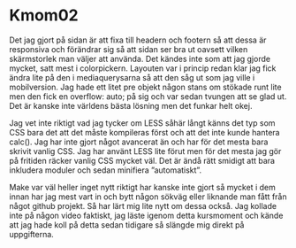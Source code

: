 Kmom02
===============================

Det jag gjort på sidan är att fixa till headern och footern så att dessa är responsiva och förändrar sig så att sidan ser bra ut oavsett vilken skärmstorlek man väljer att använda. Det kändes inte som att jag gjorde mycket, satt mest i colorpickern. Layouten var i princip redan klar jag fick ändra lite på den i mediaquerysarna så att den såg ut som jag ville i mobilversion. Jag hade ett litet pre objekt någon stans om stökade runt lite men den fick en overflow: auto; på sig och var sedan tvungen att se glad ut. Det är kanske inte världens bästa lösning men det funkar helt okej.

Jag vet inte riktigt vad jag tycker om LESS såhär långt känns det typ som CSS bara det att det måste kompileras först och att det inte kunde hantera calc(). Jag har inte gjort något avancerat än och har för det mesta bara skrivit vanlig CSS. Jag har använt LESS lite förut men för det mesta jag gör på fritiden räcker vanlig CSS mycket väl. Det är ändå rätt smidigt att bara inkludera moduler och sedan minifiera ”automatiskt”.

Make var väl heller inget nytt riktigt har kanske inte gjort så mycket i dem innan har jag mest vart in och bytt någon sökväg eller liknande man fått från något github projekt. Så har lärt mig lite nytt om dessa också. Jag kollade inte på någon video faktiskt, jag läste igenom detta kursmoment och kände att jag hade koll på detta sedan tidigare så slängde mig direkt på uppgifterna.
